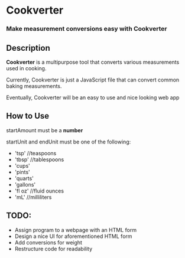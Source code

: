 # Cookverter
### Make measurement conversions easy with Cookverter

## Description
**Cookverter** is a multipurpose tool that converts various measurements used in cooking.

Currently, Cookverter is just a JavaScript file that can convert common baking measurements.

Eventually, Cookverter will be an easy to use and nice looking web app


## How to Use
startAmount must be a **number**

startUnit and endUnit must be one of the following:

- 'tsp' //teaspoons
- 'tbsp' //tablespoons 
- 'cups' 
- 'pints' 
- 'quarts' 
- 'gallons' 
- 'fl oz' //fluid ounces 
- 'mL' //milliliters

## TODO:
- Assign program to a webpage with an HTML form
- Design a nice UI for aforementioned HTML form
- Add conversions for weight
- Restructure code for readability
